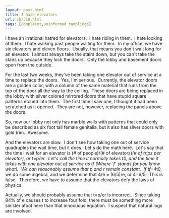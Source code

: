 ```yaml
---
layout: post.html
title: I hate elevators
url: ch/318.html
tags: [complaint,uninformed ramblings]
---
```

I have an irrational hatred for elevators.  I hate riding in them.  I hate looking at them.  I hate walking past people waiting for them.  In my office, we have six elevators and eleven floors.  Usually, that means you don't wait long for an elevator.  I almost always take the stairs down, but you can't take the stairs up because they lock the doors.  Only the lobby and basement doors open from the outside.

For the last two weeks, they've been taking one elevator out of service at a time to replace the doors.  Yes, I'm serious.  Currently, the elevator doors are a golden color, with a column of the same material that runs from the top of the door all the way to the ceiling.  These doors are being replaced in the lobby with silver colored mirrored doors that have stupid square patterns etched into them.  The first time I saw one, I thought it had been scratched as it opened.  They are not, however, replacing the panels above the doors.

So, now our lobby not only has marble walls with patterns that could only be described as six foot tall female genitalia, but it also has silver doors with gold trim.  Awesome.

And the elevators are slow.  I don't see how taking one out of service quadruples the wait time, but it does.  Let's do the math here.  Let's say that the time I wait for an elevator is (# of people)/(# of elevators)*(# of trips per elevator), or t=p/er.  Let's call the time it normally takes t0, and the time it takes with one elevator out of service as tf (Where 'f' stands for you know what).  We can reasonably assume that p and r remain constant.  If tf=4*t0, we do some algebra, and we determine that 4/e = (6/5)/e, or 4=6/5.  This is false.  Therefore, we have to assume that the elevators defy the laws of physics.

Actually, we should probably assume that t=p/er is incorrect.  Since taking 84% of e causes t to increase four fold, there must be something more sinister afoot here than that innocuous equation.  I suspect that natural logs are involved.
